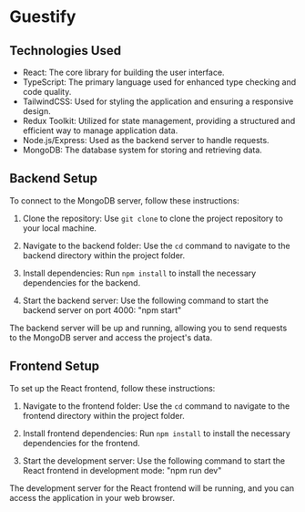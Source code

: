 # Guestify

## Technologies Used

- React: The core library for building the user interface.
- TypeScript: The primary language used for enhanced type checking and code quality.
- TailwindCSS: Used for styling the application and ensuring a responsive design.
- Redux Toolkit: Utilized for state management, providing a structured and efficient way to manage application data.
- Node.js/Express: Used as the backend server to handle requests.
- MongoDB: The database system for storing and retrieving data.

## Backend Setup

To connect to the MongoDB server, follow these instructions:

1. Clone the repository: Use `git clone` to clone the project repository to your local machine.

2. Navigate to the backend folder: Use the `cd` command to navigate to the backend directory within the project folder.

3. Install dependencies: Run `npm install` to install the necessary dependencies for the backend.

4. Start the backend server: Use the following command to start the backend server on port 4000: "npm start"


The backend server will be up and running, allowing you to send requests to the MongoDB server and access the project's data.

## Frontend Setup

To set up the React frontend, follow these instructions:

1. Navigate to the frontend folder: Use the `cd` command to navigate to the frontend directory within the project folder.

2. Install frontend dependencies: Run `npm install` to install the necessary dependencies for the frontend.

3. Start the development server: Use the following command to start the React frontend in development mode: "npm run dev"


The development server for the React frontend will be running, and you can access the application in your web browser.
